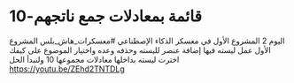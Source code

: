 # قائمة بمعادلات جمع ناتجهم-10
اليوم 2 المشروع الأول في معسكر الذكاء الإصطناعي
#معسكرات_هاش_بلس
المشروع الأول
عمل ليسته فيها إضافة عنصر لليسته وحذفه وعده  واختيار الموضوع على كيفك
 اخترت ليسته بداخلها معادلات مجموعها 10
ولنبدأ
الحل
https://youtu.be/ZEhd2TNTDLg
